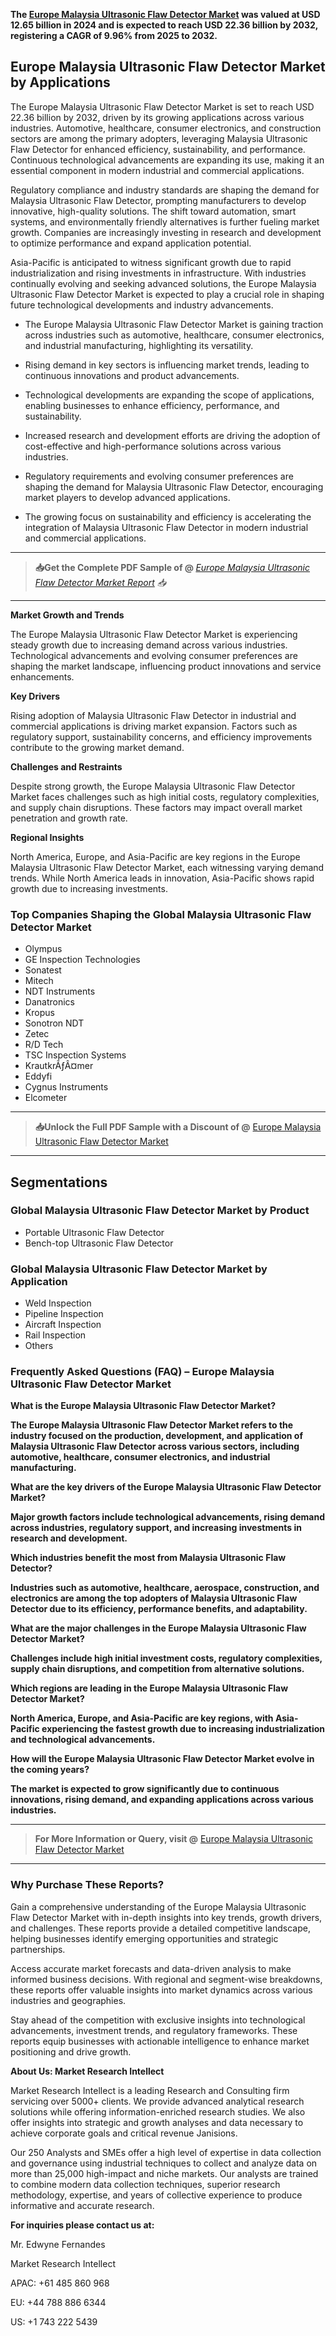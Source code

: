 <p><strong>The <a href="https://www.marketresearchintellect.com/download-sample/?rid=370771&amp;utm_source=Pulse-April-Europe&amp;utm_medium=852">Europe Malaysia Ultrasonic Flaw Detector Market</a> was valued at USD 12.65 billion in 2024 and is expected to reach USD 22.36 billion by 2032, registering a CAGR of 9.96% from 2025 to 2032.</strong></p><h2>Europe Malaysia Ultrasonic Flaw Detector Market by Applications&nbsp;</h2><p><p>The Europe Malaysia Ultrasonic Flaw Detector Market is set to reach USD 22.36 billion by 2032, driven by its growing applications across various industries. Automotive, healthcare, consumer electronics, and construction sectors are among the primary adopters, leveraging Malaysia Ultrasonic Flaw Detector for enhanced efficiency, sustainability, and performance. Continuous technological advancements are expanding its use, making it an essential component in modern industrial and commercial applications.</p><p>Regulatory compliance and industry standards are shaping the demand for Malaysia Ultrasonic Flaw Detector, prompting manufacturers to develop innovative, high-quality solutions. The shift toward automation, smart systems, and environmentally friendly alternatives is further fueling market growth. Companies are increasingly investing in research and development to optimize performance and expand application potential.</p><p>Asia-Pacific is anticipated to witness significant growth due to rapid industrialization and rising investments in infrastructure. With industries continually evolving and seeking advanced solutions, the Europe Malaysia Ultrasonic Flaw Detector Market is expected to play a crucial role in shaping future technological developments and industry advancements.</p></p><ul><li><p>The Europe Malaysia Ultrasonic Flaw Detector Market is gaining traction across industries such as automotive, healthcare, consumer electronics, and industrial manufacturing, highlighting its versatility.</p></li><li><p>Rising demand in key sectors is influencing market trends, leading to continuous innovations and product advancements.</p></li><li><p>Technological developments are expanding the scope of applications, enabling businesses to enhance efficiency, performance, and sustainability.</p></li><li><p>Increased research and development efforts are driving the adoption of cost-effective and high-performance solutions across various industries.</p></li><li><p>Regulatory requirements and evolving consumer preferences are shaping the demand for Malaysia Ultrasonic Flaw Detector, encouraging market players to develop advanced applications.</p></li><li><p>The growing focus on sustainability and efficiency is accelerating the integration of Malaysia Ultrasonic Flaw Detector in modern industrial and commercial applications.</p></li></ul><hr /><blockquote><p><strong><span class="font-[700]">📥Get the Complete PDF Sample of @ </span></strong><em><span class="font-[700]"><a href="https://www.marketresearchintellect.com/download-sample/?rid=370771&amp;utm_source=Pulse-April-Europe&amp;utm_medium=852" target="_blank" data-tracking-control-name="article-ssr-frontend-pulse_little-text-block" data-tracking-will-navigate="" data-test-link="">Europe Malaysia Ultrasonic Flaw Detector Market Report</a>&nbsp;📥</span></em></p></blockquote><hr /><p class="" data-start="77" data-end="360"><strong data-start="77" data-end="105">Market Growth and Trends</strong></p><p class="" data-start="77" data-end="360">The Europe Malaysia Ultrasonic Flaw Detector Market is experiencing steady growth due to increasing demand across various industries. Technological advancements and evolving consumer preferences are shaping the market landscape, influencing product innovations and service enhancements.</p><p class="" data-start="362" data-end="606"><strong data-start="362" data-end="377">Key Drivers</strong></p><p class="" data-start="362" data-end="606">Rising adoption of Malaysia Ultrasonic Flaw Detector in industrial and commercial applications is driving market expansion. Factors such as regulatory support, sustainability concerns, and efficiency improvements contribute to the growing market demand.</p><p class="" data-start="608" data-end="849"><strong data-start="608" data-end="637">Challenges and Restraints</strong></p><p class="" data-start="608" data-end="849">Despite strong growth, the Europe Malaysia Ultrasonic Flaw Detector Market faces challenges such as high initial costs, regulatory complexities, and supply chain disruptions. These factors may impact overall market penetration and growth rate.</p><p class="" data-start="851" data-end="1095"><strong data-start="851" data-end="872">Regional Insights</strong></p><p class="" data-start="851" data-end="1095">North America, Europe, and Asia-Pacific are key regions in the Europe Malaysia Ultrasonic Flaw Detector Market, each witnessing varying demand trends. While North America leads in innovation, Asia-Pacific shows rapid growth due to increasing investments.</p><p><h3>Top Companies Shaping the Global Malaysia Ultrasonic Flaw Detector Market </h3><ul><li>Olympus</li><li>GE Inspection Technologies</li><li>Sonatest</li><li>Mitech</li><li>NDT Instruments</li><li>Danatronics</li><li>Kropus</li><li>Sonotron NDT</li><li>Zetec</li><li>R/D Tech</li><li>TSC Inspection Systems</li><li>KrautkrÃƒÂ¤mer</li><li>Eddyfi</li><li>Cygnus Instruments</li><li>Elcometer</li></ul></p><hr /><blockquote><p><strong>📥Unlock the Full PDF Sample with a Discount of @</strong> <a href="https://www.marketresearchintellect.com/ask-for-discount/?rid=370771&amp;utm_source=Pulse-April-Europe&amp;utm_medium=852">Europe Malaysia Ultrasonic Flaw Detector Market</a></p></blockquote><hr /><p><h2>Segmentations</h2><h3>Global Malaysia Ultrasonic Flaw Detector Market by Product</h3><ul><li>Portable Ultrasonic Flaw Detector</li><li>Bench-top Ultrasonic Flaw Detector</li></ul><h3>Global Malaysia Ultrasonic Flaw Detector Market by Application</h3><ul><li>Weld Inspection</li><li>Pipeline Inspection</li><li>Aircraft Inspection</li><li>Rail Inspection</li><li>Others</li></ul></p><h3><strong>Frequently Asked Questions (FAQ) &ndash; Europe Malaysia Ultrasonic Flaw Detector Market</strong></h3><p><strong>What is the Europe Malaysia Ultrasonic Flaw Detector Market?</strong></p><p><strong>The Europe Malaysia Ultrasonic Flaw Detector Market refers to the industry focused on the production, development, and application of Malaysia Ultrasonic Flaw Detector across various sectors, including automotive, healthcare, consumer electronics, and industrial manufacturing.</strong></p><p><strong>What are the key drivers of the Europe Malaysia Ultrasonic Flaw Detector Market?</strong></p><p><strong>Major growth factors include technological advancements, rising demand across industries, regulatory support, and increasing investments in research and development.</strong></p><p><strong>Which industries benefit the most from Malaysia Ultrasonic Flaw Detector?</strong></p><p><strong>Industries such as automotive, healthcare, aerospace, construction, and electronics are among the top adopters of Malaysia Ultrasonic Flaw Detector due to its efficiency, performance benefits, and adaptability.</strong></p><p><strong>What are the major challenges in the Europe Malaysia Ultrasonic Flaw Detector Market?</strong></p><p><strong>Challenges include high initial investment costs, regulatory complexities, supply chain disruptions, and competition from alternative solutions.</strong></p><p><strong>Which regions are leading in the Europe Malaysia Ultrasonic Flaw Detector Market?</strong></p><p><strong>North America, Europe, and Asia-Pacific are key regions, with Asia-Pacific experiencing the fastest growth due to increasing industrialization and technological advancements.</strong></p><p><strong>How will the Europe Malaysia Ultrasonic Flaw Detector Market evolve in the coming years?</strong></p><p><strong>The market is expected to grow significantly due to continuous innovations, rising demand, and expanding applications across various industries.</strong></p><hr /><blockquote><p><span class="font-[700]"><strong>For More Information or Query, visit&nbsp;@</strong>&nbsp;</span><span class="font-[700]"><a href="https://www.marketresearchintellect.com/product/global-malaysia-ultrasonic-flaw-detector-market-size-and-forecast/?utm_source=Linkedin&utm_medium=852" target="_blank" data-tracking-control-name="article-ssr-frontend-pulse_little-text-block" data-tracking-will-navigate="" data-test-link="">Europe Malaysia Ultrasonic Flaw Detector Market</a></span></p></blockquote><hr /><h3><strong data-start="0" data-end="31">Why Purchase These Reports?</strong></h3><p class="" data-start="35" data-end="297">Gain a comprehensive understanding of the Europe Malaysia Ultrasonic Flaw Detector Market with in-depth insights into key trends, growth drivers, and challenges. These reports provide a detailed competitive landscape, helping businesses identify emerging opportunities and strategic partnerships.</p><p class="" data-start="299" data-end="540">Access accurate market forecasts and data-driven analysis to make informed business decisions. With regional and segment-wise breakdowns, these reports offer valuable insights into market dynamics across various industries and geographies.</p><p class="" data-start="542" data-end="784">Stay ahead of the competition with exclusive insights into technological advancements, investment trends, and regulatory frameworks. These reports equip businesses with actionable intelligence to enhance market positioning and drive growth.</p><p><strong><span class="font-[700]">About Us: Market Research Intellect</span></strong></p><p><span class="">Market Research Intellect is a leading Research and Consulting firm servicing over 5000+ clients. We provide advanced analytical research solutions while offering information-enriched research studies.&nbsp;</span>We also offer insights into strategic and growth analyses and data necessary to achieve corporate goals and critical revenue Janisions.</p><p><span class="">Our 250 Analysts and SMEs offer a high level of expertise in data collection and governance using industrial techniques to collect and analyze data on more than 25,000 high-impact and niche markets. Our analysts are trained to combine modern data collection techniques, superior research methodology, expertise, and years of collective experience to produce informative and accurate research.</span></p><p><strong>For inquiries please contact us at:</strong></p><p>Mr. Edwyne Fernandes</p><p>Market Research Intellect</p><p>APAC: +61 485 860 968</p><p>EU: +44 788 886 6344</p><p>US: +1 743 222 5439</p>